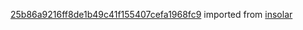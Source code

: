 [25b86a9216ff8de1b49c41f155407cefa1968fc9](https://github.com/insolar/insolar/commit/25b86a9216ff8de1b49c41f155407cefa1968fc9) imported from [insolar](https://github.com/insolar/insolar)
